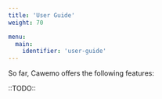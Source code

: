 ```yaml
---
title: 'User Guide'
weight: 70

menu:
  main:
    identifier: 'user-guide'
---
```


So far, Cawemo offers the following features:

::TODO::
